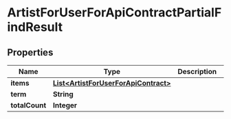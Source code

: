 

# ArtistForUserForApiContractPartialFindResult

## Properties

Name | Type | Description | Notes
------------ | ------------- | ------------- | -------------
**items** | [**List&lt;ArtistForUserForApiContract&gt;**](ArtistForUserForApiContract.md) |  |  [optional]
**term** | **String** |  |  [optional]
**totalCount** | **Integer** |  |  [optional]



